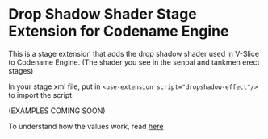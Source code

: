# Drop Shadow Shader Stage Extension for Codename Engine

This is a stage extension that adds the drop shadow shader used in V-Slice to Codename Engine. (The shader you see in the senpai and tankmen erect stages)

In your stage xml file, put in `<use-extension script="dropshadow-effect"/>` to import the script.

(EXAMPLES COMING SOON)

To understand how the values work, read [here](TUTORIAL.md)
